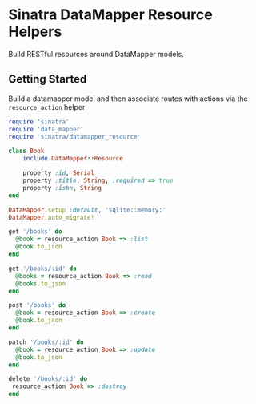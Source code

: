 # Sinatra DataMapper Resource Helpers

Build RESTful resources around DataMapper models.

## Getting Started

Build a datamapper model and then associate routes with actions via the `resource_action` helper

```ruby
require 'sinatra'
require 'data_mapper'
require 'sinatra/datamapper_resource'

class Book
    include DataMapper::Resource

    property :id, Serial
    property :title, String, :required => true
    property :isbn, String
end

DataMapper.setup :default, 'sqlite::memory:'
DataMapper.auto_migrate!

get '/books' do
  @book = resource_action Book => :list
  @book.to_json
end

get '/books/:id' do
  @books = resource_action Book => :read
  @books.to_json
end

post '/books' do
  @book = resource_action Book => :create
  @book.to_json
end

patch '/books/:id' do
  @book = resource_action Book => :update
  @book.to_json
end

delete '/books/:id' do
 resource_action Book => :destroy
end
```


